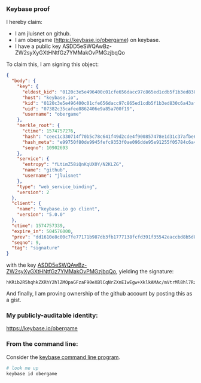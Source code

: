 ### Keybase proof

I hereby claim:

  * I am jluisnet on github.
  * I am obergame (https://keybase.io/obergame) on keybase.
  * I have a public key ASDD5eSWQAwBz-ZW2syXyGXtHNtfGz7YMMakOvPMGzjbqQo

To claim this, I am signing this object:

```json
{
  "body": {
    "key": {
      "eldest_kid": "0120c3e5e496400c01cfe656dacc97c865ed1cdb5f1b3ed830c6a43af3cc1b38dba90a",
      "host": "keybase.io",
      "kid": "0120c3e5e496400c01cfe656dacc97c865ed1cdb5f1b3ed830c6a43af3cc1b38dba90a",
      "uid": "07382c35cafee8862406e9a85a700f19",
      "username": "obergame"
    },
    "merkle_root": {
      "ctime": 1574757276,
      "hash": "ceec1c330714f70b5c78c641f49d2cde4f900857478e1d31c37afbe6910c8f2680f50d78ee1a73afd371b8ceee479259dd3d27995e7dfe52410c4cc7ebdbf781",
      "hash_meta": "e99750f80de9945fefc9353f0ae096dde95e91255f05784c6a4d21ef06d6a18c",
      "seqno": 10902693
    },
    "service": {
      "entropy": "fLtimZ58iQnKqUX0Y/N2KLZG",
      "name": "github",
      "username": "jluisnet"
    },
    "type": "web_service_binding",
    "version": 2
  },
  "client": {
    "name": "keybase.io go client",
    "version": "5.0.0"
  },
  "ctime": 1574757339,
  "expire_in": 504576000,
  "prev": "dd1610e8c00c7fe77171b987db3fb1777138fcfd391f35542eaccbd8b5d80256",
  "seqno": 9,
  "tag": "signature"
}
```

with the key [ASDD5eSWQAwBz-ZW2syXyGXtHNtfGz7YMMakOvPMGzjbqQo](https://keybase.io/obergame), yielding the signature:

```
hKRib2R5hqhkZXRhY2hlZMOpaGFzaF90eXBlCqNrZXnEIwEgw+XklkAMAc/mVtrMl8hl7RzbXxs+2DDGpDrzzBs426kKp3BheWxvYWTESpcCCcQg3RYQ6MAMf+dxcbmH2z+xd3E4/P05HzVULqzL2LXYAlbEIC3vgZvkcJeIbGL5wijoWegpyl0iEDxD1tGlxvNGRK2qAgHCo3NpZ8RAblaguoba8s5VR0u2DnoHOQJ7IqaJ+Nado46kJwsJv86yS+zz+1AV3b8gorVt/MO+6afDcpvxNO4MqlXCHsdfBahzaWdfdHlwZSCkaGFzaIKkdHlwZQildmFsdWXEIDmcj+Qh7PBuqjjmAlZvpz0EI2dyn58p0t6+O7LPnytDo3RhZ80CAqd2ZXJzaW9uAQ==

```

And finally, I am proving ownership of the github account by posting this as a gist.

### My publicly-auditable identity:

https://keybase.io/obergame

### From the command line:

Consider the [keybase command line program](https://keybase.io/download).

```bash
# look me up
keybase id obergame
```

